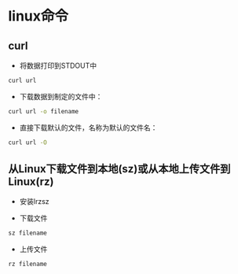 # linux命令

## curl

* 将数据打印到STDOUT中
  
```bash
curl url
```

* 下载数据到制定的文件中：

```bash
curl url -o filename
```

* 直接下载默认的文件，名称为默认的文件名：

```bash
curl url -O
```

## 从Linux下载文件到本地(sz)或从本地上传文件到Linux(rz)

* 安装lrzsz


* 下载文件

```bash
sz filename
```
* 上传文件

```bash
rz filename
```
